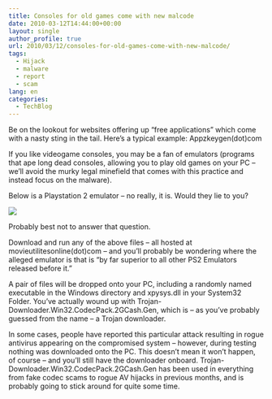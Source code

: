 ```yaml
---
title: Consoles for old games come with new malcode
date: 2010-03-12T14:44:00+00:00
layout: single
author_profile: true
url: 2010/03/12/consoles-for-old-games-come-with-new-malcode/
tags:
  - Hijack
  - malware
  - report
  - scam
lang: en
categories: 
  - TechBlog
---
```

Be on the lookout for websites offering up “free applications” which come with a nasty sting in the tail. Here’s a typical example: Appzkeygen(dot)com

If you like videogame consoles, you may be a fan of emulators (programs that ape long dead consoles, allowing you to play old games on your PC – we’ll avoid the murky legal minefield that comes with this practice and instead focus on the malware).

Below is a Playstation 2 emulator – no really, it is. Would they lie to you?

[![](http://1.bp.blogspot.com/_vaUVXcmC3OI/S5pLXIYNv1I/AAAAAAAABQ0/7cgT6MkDVJc/s400/fkps22.jpg)](http://1.bp.blogspot.com/_vaUVXcmC3OI/S5pLXIYNv1I/AAAAAAAABQ0/7cgT6MkDVJc/s1600-h/fkps22.jpg)

Probably best not to answer that question.

Download and run any of the above files – all hosted at movieutilitesonline(dot)com – and you’ll probably be wondering where the alleged emulator is that is “by far superior to all other PS2 Emulators released before it.”

A pair of files will be dropped onto your PC, including a randomly named executable in the Windows directory and xpysys.dll in your System32 Folder. You’ve actually wound up with Trojan-Downloader.Win32.CodecPack.2GCash.Gen, which is – as you’ve probably guessed from the name – a Trojan downloader.

In some cases, people have reported this particular attack resulting in rogue antivirus appearing on the compromised system – however, during testing nothing was downloaded onto the PC. This doesn’t mean it won’t happen, of course – and you’ll still have the downloader onboard. Trojan-Downloader.Win32.CodecPack.2GCash.Gen has been used in everything from fake codec scams to rogue AV hijacks in previous months, and is probably going to stick around for quite some time.
